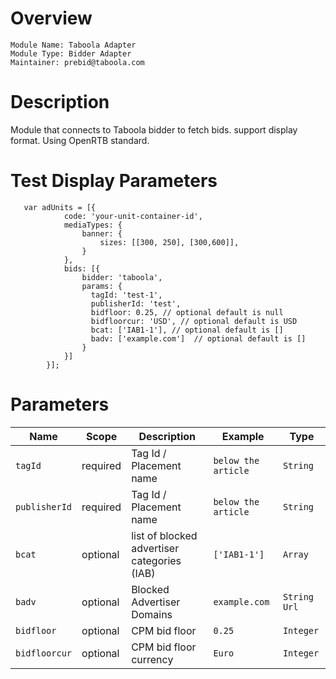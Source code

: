 # Overview

```
Module Name: Taboola Adapter
Module Type: Bidder Adapter
Maintainer: prebid@taboola.com
```

# Description

Module that connects to Taboola bidder to fetch bids.
support display format. Using OpenRTB standard.

# Test Display Parameters
```
   var adUnits = [{
            code: 'your-unit-container-id',
            mediaTypes: {
                banner: {
                    sizes: [[300, 250], [300,600]],
                }
            },
            bids: [{
                bidder: 'taboola',
                params: {
                  tagId: 'test-1',
                  publisherId: 'test',
                  bidfloor: 0.25, // optional default is null
                  bidfloorcur: 'USD', // optional default is USD
                  bcat: ['IAB1-1'], // optional default is []
                  badv: ['example.com']  // optional default is []
                }
            }]
        }];
```

# Parameters

| Name          | Scope    | Description                                  | Example                  | Type         |
|---------------|----------|----------------------------------------------|--------------------------|--------------|
| `tagId`       | required | Tag Id / Placement name                      | `below the article`      | `String`     |
| `publisherId` | required | Tag Id / Placement name                      | `below the article`      | `String`     |
| `bcat`        | optional | list of blocked advertiser categories (IAB)  | `['IAB1-1']`             | `Array`      |
| `badv`        | optional | Blocked Advertiser Domains                   | `example.com`            | `String Url` |
| `bidfloor`    | optional | CPM bid floor                                | `0.25`                   | `Integer`    |
| `bidfloorcur` | optional | CPM bid floor currency                       | `Euro`                   | `Integer`    |

